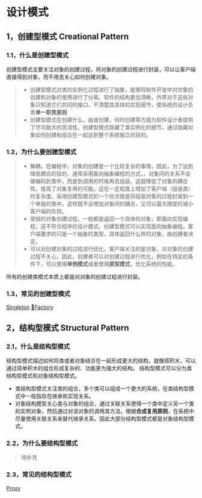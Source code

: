 
# 设计模式
## 1，创建型模式 Creational Pattern
### 1.1，什么是创建型模式
创建型模式主要关注对象的创建过程，将对象的创建过程进行封装，可以让客户端直接得到对象，而不用去关心如何创建对象。
> - 创建型模式对类的实例化过程进行了抽象，能够将软件开发中对对象的创建和对象的使用进行了分离。软件的结构更加清晰，外界对于这些对象只知道它们共同的接口，不清楚其具体的实现细节，使系统的设计负责**单一职责原则**
> - 创建型模式在创建什么，由谁创建，何时创建等方面为软件设计者提供了尽可能大的灵活性。创建型模式隐藏了类实例化的细节，通过隐藏对象如何创建和组合在一起达到整个系统独立的目的。
### 1.2，为什么要创建型模式
> - 解耦，在编程中，对象的创建是一个比较复杂的事情，因此，为了达到降低耦合的目的，通常采用面向抽象编程的方式，，对象间的关系不会硬编码到类中，而是到调用的时候再去组装。这就降低了对象的耦合性，提高了对象复用的可能。这在一定程度上增加了客户端（组装类）的复杂度。采用创建型模式的一个优点就是将组装对象的过程封装到一个单独的类中，这样既不会增加对象间的耦合，又可以最大限度的减小客户端的负担。
> - 常规的对象创建过程，一般都是返回一个具体的对象，即面向实现编程，这不符合程序的设计模式。创建型模式可以实现面向抽象编程。客户端要求的只是一个抽象的类型，具体返回什么样的对象，由创建者决定。
> - 可以对创建对象的过程进行优化，客户端关注的是对象，对对象的创建过程不关心，因此，创建者可以对创建过程进行优化，例如在特定的条件下，可以使用**单例模式**或者使用**原型模式**，优化系统的性能。

所有的创建类模式本质上都是对对象的创建过程进行封装。


### 1.3，常见的创建型模式
[Singleton][Singleton]
[Factory][Factory]

## 2，结构型模式 Structural Pattern
### 2.1，什么是结构型模式
结构型模式描述如何将类或者对象结合在一起形成更大的结构，就像搭积木，可以通过简单积木的组合形成复杂的、功能更为强大的结构。
结构型模式可以分为类结构型模式和对象结构型模式。
- 类结构型模式关注类的组合，多个类可以组成一个更大的系统，在类结构型模式中一般指存在继承和实现关系。
- 对象结构模型关心类与对象的组合，通过关联关系使得一个类中定义另一个类的实例对象，然后通过对该对象的调用其方法。根据**合成复用原则**，在系统中尽量使用关联关系来替代继承关系，因此大部分结构型模式都是对象结构型模式。

### 2.2，为什么要结构型模式

> 待补充

### 2.3，常见的结构型模式
[Proxy][Proxy]






[Singleton]: ./singleton.md "singleton"
[Factory]: ./factory.md "factory"
[Proxy]: ./proxy.md "proxy"